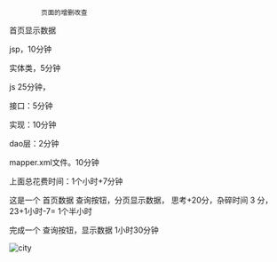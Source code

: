   			页面的增删改查

首页显示数据

jsp，10分钟 

实体类，5分钟 

js 25分钟，

接口：5分钟

实现：10分钟

dao层：2分钟

mapper.xml文件。10分钟

 上面总花费时间：1个小时+7分钟

这是一个 首页数据 查询按钮，分页显示数据， 思考+20分，杂碎时间 3 分， 23+1小时-7= 1个半小时

完成一个 查询按钮，显示数据   1小时30分钟

![city](C:\Users\Server\Pictures\city.jpg)



